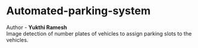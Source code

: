 # Automated-parking-system
Author - <b>Yukthi Ramesh</b>
<br>
Image detection of number plates of vehicles to assign parking slots to the vehicles.
